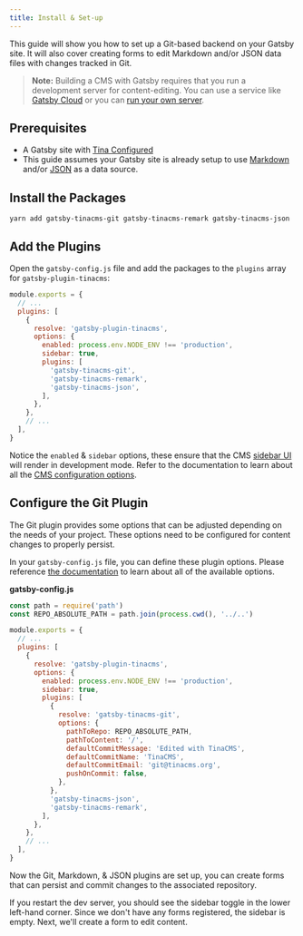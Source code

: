 ```yaml
---
title: Install & Set-up
---
```


This guide will show you how to set up a Git-based backend on your Gatsby site. It will also cover creating forms to edit Markdown and/or JSON data files with changes tracked in Git.

> **Note:** Building a CMS with Gatsby requires that you run a development server for content-editing. You can use a service like [Gatsby Cloud](/blog/using-tinacms-on-gatsby-cloud) or you can [run your own server](https://levelup.gitconnected.com/provision-setup-and-secure-a-tinacms-cloud-editor-on-aws-e96b0e060e7c).

## Prerequisites

- A Gatsby site with [Tina Configured](/guides/gatsby/adding-tina/project-setup)
- This guide assumes your Gatsby site is already setup to use [Markdown](https://www.gatsbyjs.org/docs/adding-markdown-pages/) and/or [JSON](https://www.gatsbyjs.org/docs/sourcing-content-from-json-or-yaml/) as a data source.

## Install the Packages

    yarn add gatsby-tinacms-git gatsby-tinacms-remark gatsby-tinacms-json

## Add the Plugins

Open the `gatsby-config.js` file and add the packages to the `plugins` array for `gatsby-plugin-tinacms`:

```javascript
module.exports = {
  // ...
  plugins: [
    {
      resolve: 'gatsby-plugin-tinacms',
      options: {
        enabled: process.env.NODE_ENV !== 'production',
        sidebar: true,
        plugins: [
          'gatsby-tinacms-git',
          'gatsby-tinacms-remark',
          'gatsby-tinacms-json',
        ],
      },
    },
    // ...
  ],
}
```

Notice the `enabled` & `sidebar` options, these ensure that the CMS [sidebar UI](/docs/ui) will render in development mode. Refer to the documentation to learn about all the [CMS configuration options](/docs/cms#cms-configuration).

## Configure the Git Plugin

The Git plugin provides some options that can be adjusted depending on the needs of your project. These options need to be configured for content changes to properly persist.

In your `gatsby-config.js` file, you can define these plugin options. Please reference [the documentation](https://github.com/tinacms/tinacms/tree/master/packages/gatsby-tinacms-git) to learn about all of the available options.

**gatsby-config.js**

```javascript
const path = require('path')
const REPO_ABSOLUTE_PATH = path.join(process.cwd(), '../..')

module.exports = {
  // ...
  plugins: [
    {
      resolve: 'gatsby-plugin-tinacms',
      options: {
        enabled: process.env.NODE_ENV !== 'production',
        sidebar: true,
        plugins: [
          {
            resolve: 'gatsby-tinacms-git',
            options: {
              pathToRepo: REPO_ABSOLUTE_PATH,
              pathToContent: '/',
              defaultCommitMessage: 'Edited with TinaCMS',
              defaultCommitName: 'TinaCMS',
              defaultCommitEmail: 'git@tinacms.org',
              pushOnCommit: false,
            },
          },
          'gatsby-tinacms-json',
          'gatsby-tinacms-remark',
        ],
      },
    },
    // ...
  ],
}
```

Now the Git, Markdown, & JSON plugins are set up, you can create forms that can persist and commit changes to the associated repository.

If you restart the dev server, you should see the sidebar toggle in the lower left-hand corner. Since we don't have any forms registered, the sidebar is empty. Next, we'll create a form to edit content.
